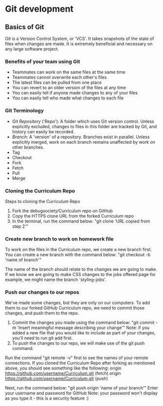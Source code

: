 # Git development

## Basics of Git
Git is a Version Control System, or 'VCS'. It takes snapshots of the state of files when changes are made. It is extremely beneficial and necessary on any large software project.

### Benefits of your team using Git
- Teammates can work on the same files at the same time
- Teammates cannot overwrite each other's files
- The latest files can be pulled from one place
- You can revert to an older version of the files at any time
- You can easily tell if anyone made changes to any of your files
- You can easily tell who made what changes to each file

### Git Terminology
- *Git Repository* ('Repo'): A folder which uses Git version control. Unless explicitly excluded, changes to files in this folder are tracked by Git, and history can easily be recorded.
- *Branch*: A 'version' of a repository. Branches exist in parallel. Unless explicitly merged, work on each branch remains unaffected by work on other branches.
- Tag
- Checkout
- Fork
- Fetch
- Pull
- Merge


### Cloning the Curriculum Repo
Steps to cloning the Curriculum Repo
1. Fork the debugsociety/Curriculum repo on GitHub
2. Copy the HTTPS clone URL from the forked Curriculum repo
3. In the terminal, run the command below:
"git clone 'URL copied from step 2'"

### Create new branch to work on homework file
To work on the files in the Curriculum repo, we create a new branch first.
You can create a new branch with the command below:
"git checkout -b 'name of branch'"

The name of the branch should relate to the changes we are going to make.
If we know we are going to make CSS changes to the jobs offered page for 
example, we might name the branch 'styling-jobs'.

### Push our changes to our repos
We've made some changes, but they are only on our computers. To add them to
our forked GitHub Curriculum repo, we need to commit those changes, and push
them to the repo.
1. Commit the changes you made using the command below:
"git commit -m 'Insert meaningful message describing your change'"
Note: if you added a new file that you would like to include as part of your 
changes, you'll need to run git add first.
2. To push the changes to our repo, we will make use of the git push command.

Run the command "git remote -v" first to see the names of your remote connections. 
If you cloned the Curriculum Repo after forking as mentioned above, you should see 
something like the following:
origin https://github.com/username/Curriculum.git (fetch)
origin https://github.com/username/Curriculum.git (push)

Next, run the command below:
"git push origin 'name of your branch'"
Enter your username and password for GitHub
Note: your password won't display as you type it - this is a security feature :)
